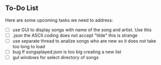 ## To-Do List

Here are some upcoming tasks we need to address:

- [ ] use GUI to display songs with name of the song and artist. Use this 
- [ ] .json the ASCII coding does not accept "tilde" this is strange 
- [ ] use separate thread to analize songs who are new so it does not take too long to load 
- [ ] bug If songsplayed.json is too big creating a new list
- [ ] guI windows for select directory of songs
